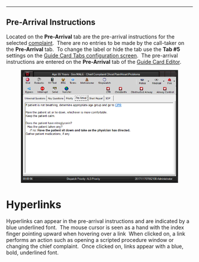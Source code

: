   ------------------------------
  **Pre-Arrival Instructions**
  ------------------------------

Located on the **Pre-Arrival** tab are the pre-arrival instructions for
the selected [complaint](<General Questions.md>).  There are no entries
to be made by the call-taker on the **Pre-Arrival** tab.  To change the
label or hide the tab use the **Tab #5** settings on the [Guide Card
Tabs configuration screen](<Guide Card Tabs Settings.md>).  The
pre-arrival instructions are entered on the **Pre-Arrival** tab of the
[Guide Card Editor](<Guide Card Editor.md>).

<figure><img src=".gitbook/assets/Pre-Arrival Instructions_files/image001.png" alt=""><figcaption></figcaption></figure> 

# Hyperlinks

Hyperlinks can appear in the pre-arrival instructions and are indicated
by a blue underlined font.  The mouse cursor is seen as a hand with the
index finger pointing upward when hovering over a link  When clicked on,
a link performs an action such as opening a scripted procedure window or
changing the chief complaint.  Once clicked on, links appear with a
blue, bold, underlined font.
